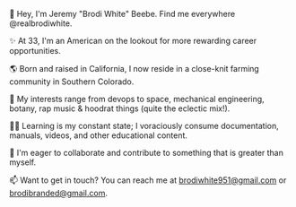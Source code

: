 👋 Hey, I'm Jeremy "Brodi White" Beebe. Find me everywhere @realbrodiwhite.

✨ At 33, I'm an American on the lookout for more rewarding career opportunities.

🌎 Born and raised in California, I now reside in a close-knit farming community in Southern Colorado.

👀 My interests range from devops to space, mechanical engineering, botany, rap music & hoodrat things (quite the eclectic mix!).

👨‍💻 Learning is my constant state; I voraciously consume documentation, manuals, videos, and other educational content.

💞️ I'm eager to collaborate and contribute to something that is greater than myself.

📫 Want to get in touch? You can reach me at brodiwhite951@gmail.com or brodibranded@gmail.com.
